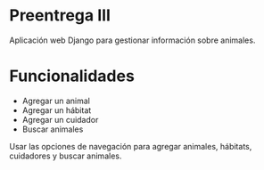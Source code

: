 # Preentrega III

Aplicación web Django para gestionar información sobre animales.

# Funcionalidades

- Agregar un animal
- Agregar un hábitat
- Agregar un cuidador
- Buscar animales

Usar las opciones de navegación para agregar animales, hábitats, cuidadores y buscar animales.
